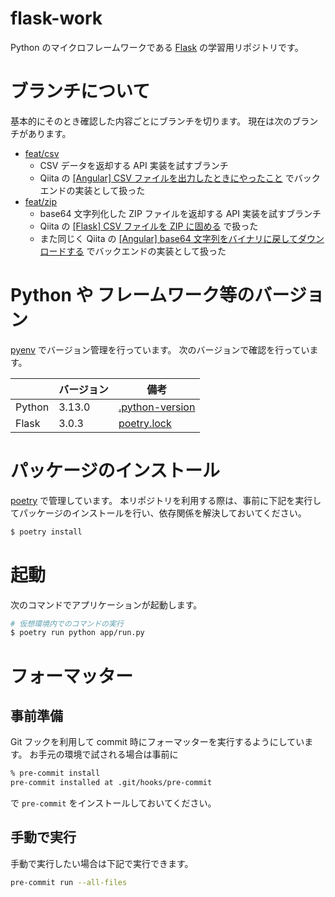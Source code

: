 # flask-work

Python のマイクロフレームワークである [Flask](https://palletsprojects.com/p/flask/) の学習用リポジトリです。

# ブランチについて

基本的にそのとき確認した内容ごとにブランチを切ります。
現在は次のブランチがあります。

* [feat/csv](https://github.com/ksh-fthr/flask-work/tree/feat/csv)
  * CSV データを返却する API 実装を試すブランチ
  * Qiita の [[Angular] CSV ファイルを出力したときにやったこと](https://qiita.com/ksh-fthr/items/29db7c5c7268ee1802c5) でバックエンドの実装として扱った
* [feat/zip](https://github.com/ksh-fthr/flask-work/tree/feat/zip)
  * base64 文字列化した ZIP ファイルを返却する API 実装を試すブランチ
  * Qiita の [[Flask] CSV ファイルを ZIP に固める](https://qiita.com/ksh-fthr/items/df875613d7e36f94a679) で扱った
  * また同じく Qiita の [[Angular] base64 文字列をバイナリに戻してダウンロードする](https://qiita.com/ksh-fthr/items/b3e3afb7f8e51759a1ed) でバックエンドの実装として扱った

# Python や フレームワーク等のバージョン

[pyenv](https://github.com/pyenv/pyenv) でバージョン管理を行っています。
次のバージョンで確認を行っています。

|        | バージョン | 備考 |
| ------ | ---------- | ---- |
| Python | 3.13.0     | [.python-version](.python-version) |
| Flask  | 3.0.3      | [poetry.lock](poetry.lock) |

# パッケージのインストール

[poetry](https://python-poetry.org/) で管理しています。
本リポジトリを利用する際は、事前に下記を実行してパッケージのインストールを行い、依存関係を解決しておいてください。

```bash
$ poetry install
```

# 起動

次のコマンドでアプリケーションが起動します。

```bash
# 仮想環境内でのコマンドの実行
$ poetry run python app/run.py
```

# フォーマッター

## 事前準備
Git フックを利用して commit 時にフォーマッターを実行するようにしています。
お手元の環境で試される場合は事前に

```bash
% pre-commit install
pre-commit installed at .git/hooks/pre-commit
```

で `pre-commit` をインストールしておいてください。

## 手動で実行

手動で実行したい場合は下記で実行できます。

```bash
pre-commit run --all-files
```
